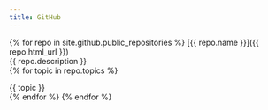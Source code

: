 ```yaml
---
title: GitHub
---
```


{% for repo in site.github.public_repositories %}
  [{{ repo.name }}]({{ repo.html_url }})  
  {{ repo.description }}  
  {% for topic in repo.topics %}
  <div class="topic-style">
  {{ topic }}
  </div>
  {% endfor %}
{% endfor %}
